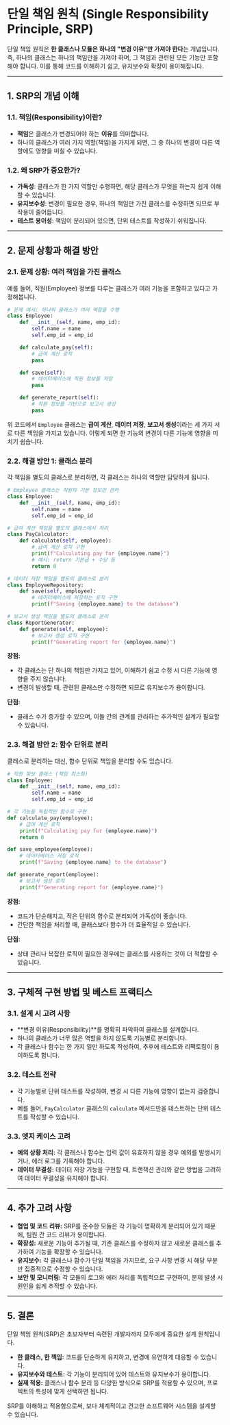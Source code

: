 # 단일 책임 원칙 (Single Responsibility Principle, SRP)

단일 책임 원칙은 **한 클래스나 모듈은 하나의 "변경 이유"만 가져야 한다**는 개념입니다. 즉, 하나의 클래스는 하나의 책임만을 가져야 하며, 그 책임과 관련된 모든 기능만 포함해야 합니다. 이를 통해 코드를 이해하기 쉽고, 유지보수와 확장이 용이해집니다.

---

## 1. SRP의 개념 이해

### 1.1. 책임(Responsibility)이란?
- **책임**은 클래스가 변경되어야 하는 **이유**를 의미합니다.
- 하나의 클래스가 여러 가지 역할(책임)을 가지게 되면, 그 중 하나의 변경이 다른 역할에도 영향을 미칠 수 있습니다.

### 1.2. 왜 SRP가 중요한가?
- **가독성**: 클래스가 한 가지 역할만 수행하면, 해당 클래스가 무엇을 하는지 쉽게 이해할 수 있습니다.
- **유지보수성**: 변경이 필요한 경우, 하나의 책임만 가진 클래스를 수정하면 되므로 부작용이 줄어듭니다.
- **테스트 용이성**: 책임이 분리되어 있으면, 단위 테스트를 작성하기 쉬워집니다.

---

## 2. 문제 상황과 해결 방안

### 2.1. 문제 상황: 여러 책임을 가진 클래스

예를 들어, 직원(Employee) 정보를 다루는 클래스가 여러 기능을 포함하고 있다고 가정해봅니다.

```python
# 문제 예시: 하나의 클래스가 여러 역할을 수행
class Employee:
    def __init__(self, name, emp_id):
        self.name = name
        self.emp_id = emp_id

    def calculate_pay(self):
        # 급여 계산 로직
        pass

    def save(self):
        # 데이터베이스에 직원 정보를 저장
        pass

    def generate_report(self):
        # 직원 정보를 기반으로 보고서 생성
        pass
```

위 코드에서 `Employee` 클래스는 **급여 계산**, **데이터 저장**, **보고서 생성**이라는 세 가지 서로 다른 책임을 가지고 있습니다. 이렇게 되면 한 기능의 변경이 다른 기능에 영향을 미치기 쉽습니다.

### 2.2. 해결 방안 1: 클래스 분리

각 책임을 별도의 클래스로 분리하면, 각 클래스는 하나의 역할만 담당하게 됩니다.

```python
# Employee 클래스는 직원의 기본 정보만 관리
class Employee:
    def __init__(self, name, emp_id):
        self.name = name
        self.emp_id = emp_id

# 급여 계산 책임을 별도의 클래스에서 처리
class PayCalculator:
    def calculate(self, employee):
        # 급여 계산 로직 구현
        print(f"Calculating pay for {employee.name}")
        # 예시: return 기본급 + 수당 등
        return 0

# 데이터 저장 책임을 별도의 클래스로 분리
class EmployeeRepository:
    def save(self, employee):
        # 데이터베이스에 저장하는 로직 구현
        print(f"Saving {employee.name} to the database")

# 보고서 생성 책임을 별도의 클래스로 분리
class ReportGenerator:
    def generate(self, employee):
        # 보고서 생성 로직 구현
        print(f"Generating report for {employee.name}")
```

**장점:**
- 각 클래스는 단 하나의 책임만 가지고 있어, 이해하기 쉽고 수정 시 다른 기능에 영향을 주지 않습니다.
- 변경이 발생할 때, 관련된 클래스만 수정하면 되므로 유지보수가 용이합니다.

**단점:**
- 클래스 수가 증가할 수 있으며, 이들 간의 관계를 관리하는 추가적인 설계가 필요할 수 있습니다.

### 2.3. 해결 방안 2: 함수 단위로 분리

클래스로 분리하는 대신, 함수 단위로 책임을 분리할 수도 있습니다.

```python
# 직원 정보 클래스 (책임 최소화)
class Employee:
    def __init__(self, name, emp_id):
        self.name = name
        self.emp_id = emp_id

# 각 기능을 독립적인 함수로 구현
def calculate_pay(employee):
    # 급여 계산 로직
    print(f"Calculating pay for {employee.name}")
    return 0

def save_employee(employee):
    # 데이터베이스 저장 로직
    print(f"Saving {employee.name} to the database")

def generate_report(employee):
    # 보고서 생성 로직
    print(f"Generating report for {employee.name}")
```

**장점:**
- 코드가 단순해지고, 작은 단위의 함수로 분리되어 가독성이 좋습니다.
- 간단한 책임을 처리할 때, 클래스보다 함수가 더 효율적일 수 있습니다.

**단점:**
- 상태 관리나 복잡한 로직이 필요한 경우에는 클래스를 사용하는 것이 더 적합할 수 있습니다.

---

## 3. 구체적 구현 방법 및 베스트 프랙티스

### 3.1. 설계 시 고려 사항
- **변경 이유(Responsibility)**를 명확히 파악하여 클래스를 설계합니다.
- 하나의 클래스가 너무 많은 역할을 하지 않도록 기능별로 분리합니다.
- 각 클래스나 함수는 한 가지 일만 하도록 작성하여, 추후에 테스트와 리팩토링이 용이하도록 합니다.

### 3.2. 테스트 전략
- 각 기능별로 단위 테스트를 작성하여, 변경 시 다른 기능에 영향이 없는지 검증합니다.
- 예를 들어, `PayCalculator` 클래스의 `calculate` 메서드만을 테스트하는 단위 테스트를 작성할 수 있습니다.

### 3.3. 엣지 케이스 고려
- **예외 상황 처리:** 각 클래스나 함수는 입력 값이 유효하지 않을 경우 예외를 발생시키거나, 에러 로그를 기록해야 합니다.
- **데이터 무결성:** 데이터 저장 기능을 구현할 때, 트랜잭션 관리와 같은 방법을 고려하여 데이터 무결성을 유지해야 합니다.

---

## 4. 추가 고려 사항

- **협업 및 코드 리뷰:** SRP를 준수한 모듈은 각 기능이 명확하게 분리되어 있기 때문에, 팀원 간 코드 리뷰가 용이합니다.
- **확장성:** 새로운 기능이 추가될 때, 기존 클래스를 수정하지 않고 새로운 클래스를 추가하여 기능을 확장할 수 있습니다.
- **유지보수:** 각 클래스나 함수가 단일 책임을 가지므로, 요구 사항 변경 시 해당 부분만 집중적으로 수정할 수 있습니다.
- **보안 및 모니터링:** 각 모듈의 로그와 에러 처리를 독립적으로 구현하여, 문제 발생 시 원인을 쉽게 추적할 수 있습니다.

---

## 5. 결론

단일 책임 원칙(SRP)은 초보자부터 숙련된 개발자까지 모두에게 중요한 설계 원칙입니다.  
- **한 클래스, 한 책임:** 코드를 단순하게 유지하고, 변경에 유연하게 대응할 수 있습니다.
- **유지보수와 테스트:** 각 기능이 분리되어 있어 테스트와 유지보수가 용이합니다.
- **실제 적용:** 클래스나 함수 분리 등 다양한 방식으로 SRP를 적용할 수 있으며, 프로젝트의 특성에 맞게 선택하면 됩니다.

SRP를 이해하고 적용함으로써, 보다 체계적이고 견고한 소프트웨어 시스템을 설계할 수 있습니다.